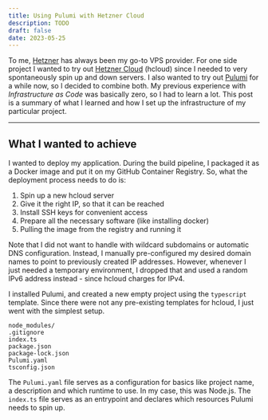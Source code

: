 ```yaml
---
title: Using Pulumi with Hetzner Cloud
description: TODO
draft: false
date: 2023-05-25
---
```


To me, [Hetzner](https://www.hetzner.com/) has always been my go-to VPS provider. For one side project I wanted to try out [Hetzner Cloud](https://www.hetzner.com/cloud) (hcloud) since I needed to very spontaneously spin up and down servers. I also wanted to try out [Pulumi](https://www.pulumi.com/) for a while now, so I decided to combine both. My previous experience with _Infrastructure as Code_ was basically zero, so I had to learn a lot. This post is a summary of what I learned and how I set up the infrastructure of my particular project.

___

## What I wanted to achieve

I wanted to deploy my application. During the build pipeline, I packaged it as a Docker image and put it on my GitHub Container Registry. So, what the deployment process needs to do is:

1. Spin up a new hcloud server
2. Give it the right IP, so that it can be reached
3. Install SSH keys for convenient access
4. Prepare all the necessary software (like installing docker)
5. Pulling the image from the registry and running it

Note that I did not want to handle with wildcard subdomains or automatic DNS configuration. Instead, I manually pre-configured my desired domain names to point to previously created IP addresses. However, whenever I just needed a temporary environment, I dropped that and used a random IPv6 address instead - since hcloud charges for IPv4.

I installed Pulumi, and created a new empty project using the `typescript` template. Since there were not any pre-existing templates for hcloud, I just went with the simplest setup.

```
node_modules/
.gitignore
index.ts
package.json
package-lock.json
Pulumi.yaml
tsconfig.json
```

The `Pulumi.yaml` file serves as a configuration for basics like project name, a description and which runtime to use. In my case, this was Node.js. The `index.ts` file serves as an entrypoint and declares which resources Pulumi needs to spin up.
